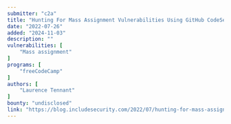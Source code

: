 ```yaml
---
submitter: "c2a"
title: "Hunting For Mass Assignment Vulnerabilities Using GitHub CodeSearch and grep.app"
date: "2022-07-26"
added: "2024-11-03"
description: ""
vulnerabilities: [
    "Mass assignment"
]
programs: [
    "freeCodeCamp"
]
authors: [
    "Laurence Tennant"
]
bounty: "undisclosed"
link: "https://blog.includesecurity.com/2022/07/hunting-for-mass-assignment-vulnerabilities-using-github-codesearch-and-grep-app/"
---
```




